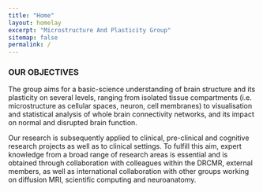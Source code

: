 ```yaml
---
title: "Home"
layout: homelay
excerpt: "Microstructure And Plasticity Group"
sitemap: false
permalink: /
---
```


### OUR OBJECTIVES

The group aims for a basic-science understanding of brain structure and its plasticity on several levels, ranging from isolated tissue compartments (i.e. microstructure as cellular spaces, neuron, cell membranes) to visualisation and statistical analysis of whole brain connectivity networks, and its impact on normal and disrupted brain function.

Our research is subsequently applied to clinical, pre-clinical and cognitive research projects as well as to clinical settings. To fulfill this aim, expert knowledge from a broad range of research areas is essential and is obtained through collaboration with colleagues within the DRCMR, external members, as well as international collaboration with other groups working on diffusion MRI, scientific computing and neuroanatomy.
